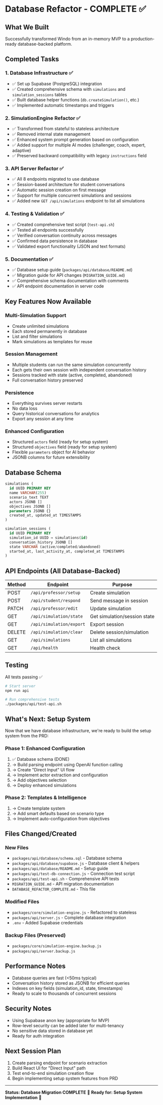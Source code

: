 # Database Refactor - COMPLETE ✅

## What We Built

Successfully transformed Windo from an in-memory MVP to a production-ready database-backed platform.

## Completed Tasks

### 1. Database Infrastructure ✅
- ✅ Set up Supabase (PostgreSQL) integration
- ✅ Created comprehensive schema with `simulations` and `simulation_sessions` tables
- ✅ Built database helper functions (`db.createSimulation()`, etc.)
- ✅ Implemented automatic timestamps and triggers

### 2. SimulationEngine Refactor ✅
- ✅ Transformed from stateful to stateless architecture
- ✅ Removed internal state management
- ✅ Enhanced system prompt generation based on configuration
- ✅ Added support for multiple AI modes (challenger, coach, expert, adaptive)
- ✅ Preserved backward compatibility with legacy `instructions` field

### 3. API Server Refactor ✅
- ✅ All 8 endpoints migrated to use database
- ✅ Session-based architecture for student conversations
- ✅ Automatic session creation on first message
- ✅ Support for multiple concurrent simulations and sessions
- ✅ Added new `GET /api/simulations` endpoint to list all simulations

### 4. Testing & Validation ✅
- ✅ Created comprehensive test script (`test-api.sh`)
- ✅ Tested all endpoints successfully
- ✅ Verified conversation continuity across messages
- ✅ Confirmed data persistence in database
- ✅ Validated export functionality (JSON and text formats)

### 5. Documentation ✅
- ✅ Database setup guide (`packages/api/database/README.md`)
- ✅ Migration guide for API changes (`MIGRATION_GUIDE.md`)
- ✅ Comprehensive schema documentation with comments
- ✅ API endpoint documentation in server code

## Key Features Now Available

### Multi-Simulation Support
- Create unlimited simulations
- Each stored permanently in database
- List and filter simulations
- Mark simulations as templates for reuse

### Session Management
- Multiple students can run the same simulation concurrently
- Each gets their own session with independent conversation history
- Sessions tracked with state (active, completed, abandoned)
- Full conversation history preserved

### Persistence
- Everything survives server restarts
- No data loss
- Query historical conversations for analytics
- Export any session at any time

### Enhanced Configuration
- Structured `actors` field (ready for setup system)
- Structured `objectives` field (ready for setup system)
- Flexible `parameters` object for AI behavior
- JSONB columns for future extensibility

## Database Schema

```sql
simulations (
  id UUID PRIMARY KEY
  name VARCHAR(255)
  scenario_text TEXT
  actors JSONB []
  objectives JSONB []
  parameters JSONB {}
  created_at, updated_at TIMESTAMPS
)

simulation_sessions (
  id UUID PRIMARY KEY
  simulation_id UUID → simulations(id)
  conversation_history JSONB []
  state VARCHAR (active/completed/abandoned)
  started_at, last_activity_at, completed_at TIMESTAMPS
)
```

## API Endpoints (All Database-Backed)

| Method | Endpoint | Purpose |
|--------|----------|---------|
| POST | `/api/professor/setup` | Create simulation |
| POST | `/api/student/respond` | Send message in session |
| PATCH | `/api/professor/edit` | Update simulation |
| GET | `/api/simulation/state` | Get simulation/session state |
| GET | `/api/simulation/export` | Export session |
| DELETE | `/api/simulation/clear` | Delete session/simulation |
| GET | `/api/simulations` | List all simulations |
| GET | `/api/health` | Health check |

## Testing

All tests passing ✅

```bash
# Start server
npm run api

# Run comprehensive tests
./packages/api/test-api.sh
```

## What's Next: Setup System

Now that we have database infrastructure, we're ready to build the setup system from the PRD:

### Phase 1: Enhanced Configuration
1. ✅ Database schema (DONE)
2. → Build parsing endpoint using OpenAI function calling
3. → Create "Direct Input" UI flow
4. → Implement actor extraction and configuration
5. → Add objectives selection
6. → Deploy enhanced simulations

### Phase 2: Templates & Intelligence
1. → Create template system
2. → Add smart defaults based on scenario type
3. → Implement auto-configuration from objectives

## Files Changed/Created

### New Files
- `packages/api/database/schema.sql` - Database schema
- `packages/api/database/supabase.js` - Database client & helpers
- `packages/api/database/README.md` - Setup guide
- `packages/api/test-db-connection.js` - Connection test script
- `packages/api/test-api.sh` - Comprehensive API tests
- `MIGRATION_GUIDE.md` - API migration documentation
- `DATABASE_REFACTOR_COMPLETE.md` - This file

### Modified Files
- `packages/core/simulation-engine.js` - Refactored to stateless
- `packages/api/server.js` - Complete database integration
- `.env` - Added Supabase credentials

### Backup Files (Preserved)
- `packages/core/simulation-engine.backup.js`
- `packages/api/server.backup.js`

## Performance Notes

- Database queries are fast (<50ms typical)
- Conversation history stored as JSONB for efficient queries
- Indexes on key fields (simulation_id, state, timestamps)
- Ready to scale to thousands of concurrent sessions

## Security Notes

- Using Supabase anon key (appropriate for MVP)
- Row-level security can be added later for multi-tenancy
- No sensitive data stored in database yet
- Ready for auth integration

## Next Session Plan

1. Create parsing endpoint for scenario extraction
2. Build React UI for "Direct Input" path
3. Test end-to-end simulation creation flow
4. Begin implementing setup system features from PRD

---

**Status: Database Migration COMPLETE** 🎉
**Ready for: Setup System Implementation** 🚀
